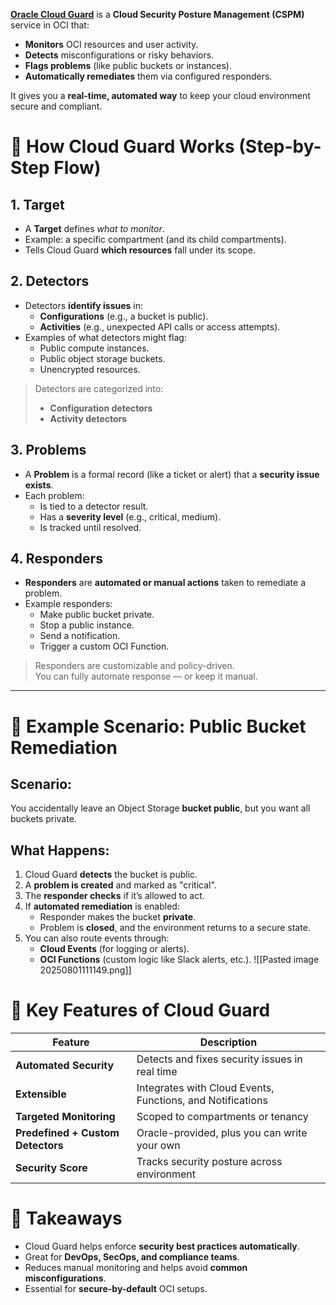 **[Oracle Cloud Guard](https://docs.oracle.com/en-us/iaas/Content/cloud-guard/home.htm)** is a **Cloud Security Posture Management (CSPM)** service in OCI that:

- **Monitors** OCI resources and user activity.
- **Detects** misconfigurations or risky behaviors.
- **Flags problems** (like public buckets or instances).
- **Automatically remediates** them via configured responders.

It gives you a **real-time, automated way** to keep your cloud environment secure and compliant.

# 🔄 **How Cloud Guard Works (Step-by-Step Flow)**

## 1. **Target**

- A **Target** defines _what to monitor_.
- Example: a specific compartment (and its child compartments).
- Tells Cloud Guard **which resources** fall under its scope.
## 2. **Detectors**

- Detectors **identify issues** in:    
    - **Configurations** (e.g., a bucket is public).
    - **Activities** (e.g., unexpected API calls or access attempts).
- Examples of what detectors might flag:
    - Public compute instances.
    - Public object storage buckets.
    - Unencrypted resources.

> Detectors are categorized into:
> - **Configuration detectors**
> - **Activity detectors**    

## 3. **Problems**

- A **Problem** is a formal record (like a ticket or alert) that a **security issue exists**.    
- Each problem:
    - Is tied to a detector result.
    - Has a **severity level** (e.g., critical, medium).
    - Is tracked until resolved.
## 4. **Responders**

- **Responders** are **automated or manual actions** taken to remediate a problem.    
- Example responders:
    - Make public bucket private.
    - Stop a public instance.
    - Send a notification.
    - Trigger a custom OCI Function.

> Responders are customizable and policy-driven.  
> You can fully automate response — or keep it manual.

---

# 🔄 **Example Scenario: Public Bucket Remediation**

## Scenario:
You accidentally leave an Object Storage **bucket public**, but you want all buckets private.
## What Happens:
1. Cloud Guard **detects** the bucket is public.
2. A **problem is created** and marked as "critical".
3. The **responder checks** if it’s allowed to act.
4. If **automated remediation** is enabled:
    - Responder makes the bucket **private**.
    - Problem is **closed**, and the environment returns to a secure state.
5. You can also route events through:
    - **Cloud Events** (for logging or alerts).
    - **OCI Functions** (custom logic like Slack alerts, etc.).
![[Pasted image 20250801111149.png]]


# 🔐 **Key Features of Cloud Guard**

| Feature                           | Description                                                |
| --------------------------------- | ---------------------------------------------------------- |
| **Automated Security**            | Detects and fixes security issues in real time             |
| **Extensible**                    | Integrates with Cloud Events, Functions, and Notifications |
| **Targeted Monitoring**           | Scoped to compartments or tenancy                          |
| **Predefined + Custom Detectors** | Oracle-provided, plus you can write your own               |
| **Security Score**                | Tracks security posture across environment                 |

# 🧠 **Takeaways**

- Cloud Guard helps enforce **security best practices automatically**.
- Great for **DevOps, SecOps, and compliance teams**.
- Reduces manual monitoring and helps avoid **common misconfigurations**.
- Essential for **secure-by-default** OCI setups.
